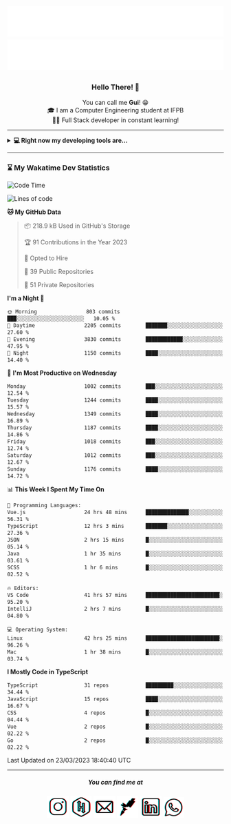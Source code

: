 <h1 align="center">
  <img src="esdrasglitched-4light.svg#gh-light-mode-only" alt="Guilherme Esdras" />
  <img src="esdrasglitched-4dark.svg#gh-dark-mode-only" alt="Guilherme Esdras" />
</h1>

<h3 align='center'> Hello There! 👋 </h3>

<p align="center">
  You can call me <strong>Gui</strong>! 😁 <br/>
  🎓 I am a Computer Engineering student at IFPB <br/>
  👨‍💻 Full Stack developer in constant learning!
</p>

---

<details closed>
  <summary><strong>💻 Right now my developing tools are...</strong></summary>
    <br/>
    <img alt="JavaScript" src="https://img.shields.io/badge/javascript-%23323330.svg?style=for-the-badge&logo=javascript&logoColor=%23F7DF1E"/>
    <img alt="TypeScript" src="https://img.shields.io/badge/typescript-%23007ACC.svg?style=for-the-badge&logo=typescript&logoColor=white"/>
    <img alt="Java" src="https://img.shields.io/badge/java-%23ED8B00.svg?style=for-the-badge&logo=java&logoColor=white"/>
    <br/>
    <img alt="HTML5" src="https://img.shields.io/badge/html5-%23E34F26.svg?style=for-the-badge&logo=html5&logoColor=white"/>
    <img alt="CSS3" src="https://img.shields.io/badge/css3-%231572B6.svg?style=for-the-badge&logo=css3&logoColor=white"/>
    <br/>
    <img alt="React" src="https://img.shields.io/badge/react-%2320232a.svg?style=for-the-badge&logo=react&logoColor=%2361DAFB"/>
    <img alt="Redux" src="https://img.shields.io/badge/redux-%23593d88.svg?style=for-the-badge&logo=redux&logoColor=white"/>
    <br/>
    <img alt="Bootstrap" src="https://img.shields.io/badge/bootstrap-%23563D7C.svg?style=for-the-badge&logo=bootstrap&logoColor=white"/>
    <img alt="SASS" src="https://img.shields.io/badge/SASS-hotpink.svg?style=for-the-badge&logo=SASS&logoColor=white"/>
    <img alt="Webpack" src="https://img.shields.io/badge/webpack-%238DD6F9.svg?style=for-the-badge&logo=webpack&logoColor=black" />
    <br/>
    <img alt="Spring" src="https://img.shields.io/badge/spring-%236DB33F.svg?style=for-the-badge&logo=spring&logoColor=white"/>
    <br/>
    <img alt="Oracle" src ="https://img.shields.io/badge/oracle-%23F00000.svg?style=for-the-badge&logo=oracle&logoColor=white" />
    <img alt="MySQL" src="https://img.shields.io/badge/mysql-%2300f.svg?style=for-the-badge&logo=mysql&logoColor=white"/>
    <br/>
    <img alt="Figma" src="https://img.shields.io/badge/figma-%23F24E1E.svg?style=for-the-badge&logo=figma&logoColor=white"/>
    <img alt="Adobe Photoshop" src="https://img.shields.io/badge/adobephotoshop-%2331A8FF.svg?style=for-the-badge&logo=adobephotoshop&logoColor=white"/>
    <img alt="Adobe Illustrator" src="https://img.shields.io/badge/adobeillustrator-%23FF9A00.svg?style=for-the-badge&logo=adobeillustrator&logoColor=white"/>
    <br/>
    <img alt="Visual Studio Code" src="https://img.shields.io/badge/VisualStudioCode-0078d7.svg?style=for-the-badge&logo=visual-studio-code&logoColor=white"/>
    <img alt="IntelliJ IDEA" src="https://img.shields.io/badge/IntelliJIDEA-000000.svg?style=for-the-badge&logo=intellij-idea&logoColor=white"/>
    <img alt="Eclipse" src="https://img.shields.io/badge/Eclipse-2C2255?style=for-the-badge&logo=eclipse&logoColor=white"/>
    <br/>
    <img alt="Docker" src="https://img.shields.io/badge/docker-%230db7ed.svg?style=for-the-badge&logo=docker&logoColor=white"/>
    <img alt="Postman" src="https://img.shields.io/badge/Postman-FF6C37?style=for-the-badge&logo=postman&logoColor=red" />
</details>

---

<!-- <details closed>
  <summary><strong>⌛ Wakatime Stats</strong></summary>
    <br/>
    <img alt="Gui Esdras's Wakatime Stats this Week" src="https://github-readme-stats.vercel.app/api/wakatime?username=guilhermeesdras" />
</details> -->

### ⌛ My Wakatime Dev Statistics

<!--START_SECTION:waka-->
![Code Time](http://img.shields.io/badge/Code%20Time-1%2C422%20hrs%2014%20mins-blue)

![Lines of code](https://img.shields.io/badge/From%20Hello%20World%20I%27ve%20Written-9.9%20million%20lines%20of%20code-blue)

**🐱 My GitHub Data** 

> 📦 218.9 kB Used in GitHub's Storage 
 > 
> 🏆 91 Contributions in the Year 2023
 > 
> 💼 Opted to Hire
 > 
> 📜 39 Public Repositories 
 > 
> 🔑 51 Private Repositories 
 > 
**I'm a Night 🦉** 

```text
🌞 Morning                803 commits         ███░░░░░░░░░░░░░░░░░░░░░░   10.05 % 
🌆 Daytime                2205 commits        ███████░░░░░░░░░░░░░░░░░░   27.60 % 
🌃 Evening                3830 commits        ████████████░░░░░░░░░░░░░   47.95 % 
🌙 Night                  1150 commits        ████░░░░░░░░░░░░░░░░░░░░░   14.40 % 
```
📅 **I'm Most Productive on Wednesday** 

```text
Monday                   1002 commits        ███░░░░░░░░░░░░░░░░░░░░░░   12.54 % 
Tuesday                  1244 commits        ████░░░░░░░░░░░░░░░░░░░░░   15.57 % 
Wednesday                1349 commits        ████░░░░░░░░░░░░░░░░░░░░░   16.89 % 
Thursday                 1187 commits        ████░░░░░░░░░░░░░░░░░░░░░   14.86 % 
Friday                   1018 commits        ███░░░░░░░░░░░░░░░░░░░░░░   12.74 % 
Saturday                 1012 commits        ███░░░░░░░░░░░░░░░░░░░░░░   12.67 % 
Sunday                   1176 commits        ████░░░░░░░░░░░░░░░░░░░░░   14.72 % 
```


📊 **This Week I Spent My Time On** 

```text
💬 Programming Languages: 
Vue.js                   24 hrs 48 mins      ██████████████░░░░░░░░░░░   56.31 % 
TypeScript               12 hrs 3 mins       ███████░░░░░░░░░░░░░░░░░░   27.36 % 
JSON                     2 hrs 15 mins       █░░░░░░░░░░░░░░░░░░░░░░░░   05.14 % 
Java                     1 hr 35 mins        █░░░░░░░░░░░░░░░░░░░░░░░░   03.61 % 
SCSS                     1 hr 6 mins         █░░░░░░░░░░░░░░░░░░░░░░░░   02.52 % 

🔥 Editors: 
VS Code                  41 hrs 57 mins      ████████████████████████░   95.20 % 
IntelliJ                 2 hrs 7 mins        █░░░░░░░░░░░░░░░░░░░░░░░░   04.80 % 

💻 Operating System: 
Linux                    42 hrs 25 mins      ████████████████████████░   96.26 % 
Mac                      1 hr 38 mins        █░░░░░░░░░░░░░░░░░░░░░░░░   03.74 % 
```

**I Mostly Code in TypeScript** 

```text
TypeScript               31 repos            █████████░░░░░░░░░░░░░░░░   34.44 % 
JavaScript               15 repos            ████░░░░░░░░░░░░░░░░░░░░░   16.67 % 
CSS                      4 repos             █░░░░░░░░░░░░░░░░░░░░░░░░   04.44 % 
Vue                      2 repos             █░░░░░░░░░░░░░░░░░░░░░░░░   02.22 % 
Go                       2 repos             █░░░░░░░░░░░░░░░░░░░░░░░░   02.22 % 
```




 Last Updated on 23/03/2023 18:40:40 UTC
<!--END_SECTION:waka-->

---

<h5 align="center">You can find me at</h5>

<p align="center">
  <a href="http://instagram.com/guilherme_esdras"><img src="icons/ig-g.png"></a>
  <a href="https://www.hackerrank.com/guilherme_esdras"><img src="icons/hr-g.png"></a>
  <a href="mailto:guilherme.esdras@outlook.com"><img src="icons/em-g.png"></a>
  <a href="https://app.rocketseat.com.br/me/guilherme-esdras"><img src="icons/rs-g.png"></a>
  <a href="https://www.linkedin.com/in/guilherme-esdras/"><img src="icons/in-g.png"></a>
  <a href="https://api.whatsapp.com/send?phone=5583987425691&text=Ol%C3%A1!%20Vim%20do%20seu%20perfil%20no%20GitHub.%20%3A)"><img src="icons/wp-g.png" width="48"></a>
</p>
